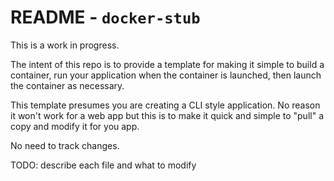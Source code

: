 # README - `docker-stub`

This is a work in progress.

The intent of this repo is to provide a template for making it simple to build a container,
run your application when the container is launched, then launch the container as necessary.

This template presumes you are creating a CLI style application.  No reason it won't work for
a web app but this is to make it quick and simple to "pull" a copy and modify it for you app.

No need to track changes.

TODO: describe each file and what to modify
